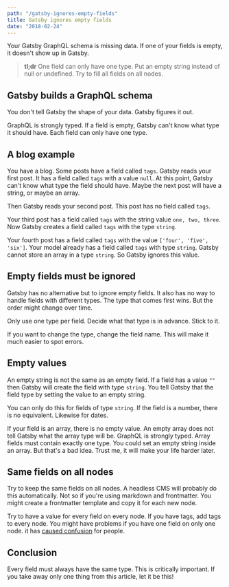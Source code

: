 ```yaml
---
path: "/gatsby-ignores-empty-fields"
title: Gatsby ignores empty fields
date: "2018-02-24"
---
```

Your Gatsby GraphQL schema is missing data. If one of your fields is empty, it doesn't show up in Gatsby.

> **tl;dr** One field can only have one type. Put an empty string instead of null or undefined. Try to fill all fields on all nodes.

## Gatsby builds a GraphQL schema

You don't tell Gatsby the shape of your data. Gatsby figures it out.

GraphQL is strongly typed. If a field is empty, Gatsby can't know what type it should have. Each field can only have one type.

## A blog example

You have a blog. Some posts have a field called `tags`. Gatsby reads your first post. It has a field called `tags` with a value `null`. At this point, Gatsby can't know what type the field should have. Maybe the next post will have a string, or maybe an array.

Then Gatsby reads your second post. This post has no field called `tags`.

Your third post has a field called `tags` with the string value `one, two, three`. Now Gatsby creates a field called `tags` with the type `string`.

Your fourth post has a field called `tags` with the value `['four', 'five', 'six']`. Your model already has a field called `tags` with type `string`. Gatsby cannot store an array in a type `string`. So Gatsby ignores this value.

## Empty fields must be ignored

Gatsby has no alternative but to ignore empty fields. It also has no way to handle fields with different types. The type that comes first wins. But the order might change over time.

Only use one type per field. Decide what that type is in advance. Stick to it.

If you want to change the type, change the field name. This will make it much easier to spot errors.

## Empty values

An empty string is not the same as an empty field. If a field has a value `""` then Gatsby will create the field with type `string`. You tell Gatsby that the field type by setting the value to an empty string.

You can only do this for fields of type `string`. If the field is a number, there is no equivalent. Likewise for dates.

If your field is an array, there is no empty value. An empty array does not tell Gatsby what the array type will be. GraphQL is strongly typed. Array fields must contain exactly one type. You could set an empty string inside an array. But that's a bad idea. Trust me, it will make your life harder later.

## Same fields on all nodes

Try to keep the same fields on all nodes. A headless CMS will probably do this automatically. Not so if you're using markdown and frontmatter. You might create a frontmatter template and copy it for each new node.

Try to have a value for every field on every node. If you have tags, add tags to every node. You might have problems if you have one field on only one node. it has [caused confusion](https://github.com/gatsbyjs/gatsby/issues/3913) for people.

## Conclusion

Every field must always have the same type. This is critically important. If you take away only one thing from this article, let it be this!
